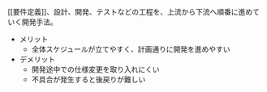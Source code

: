 [[要件定義]]、設計、開発、テストなどの工程を、上流から下流へ順番に進めていく開発手法。

- メリット
	- 全体スケジュールが立てやすく、計画通りに開発を進めやすい
- デメリット
	- 開発途中での仕様変更を取り入れにくい
	- 不具合が発生すると後戻りが難しい
